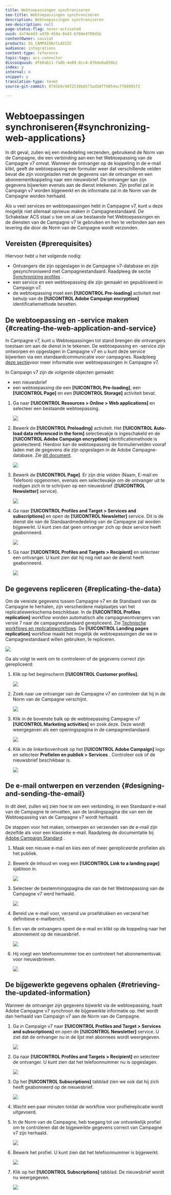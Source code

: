 ```yaml
---
title: Webtoepassingen synchroniseren
seo-title: Webtoepassingen synchroniseren
description: Webtoepassingen synchroniseren
seo-description: null
page-status-flag: never-activated
uuid: da74e4d3-e439-454a-8a43-6784e4789d1b
contentOwner: sauviat
products: SG_CAMPAIGN/CLASSIC
audience: integrations
content-type: reference
topic-tags: acs-connector
discoiquuid: df68ab11-7a8b-4e89-8cc4-8764e8a859b2
index: y
internal: n
snippet: y
translation-type: tm+mt
source-git-commit: 0745b9c9d72538b8573ad18ff4054ecf788905f2

---
```



# Webtoepassingen synchroniseren{#synchronizing-web-applications}

In dit geval, zullen wij een mededeling verzenden, gebruikend de Norm van de Campagne, die een verbinding aan een het Webtoepassing van de Campagne v7 omvat. Wanneer de ontvanger op de koppeling in de e-mail klikt, geeft de webtoepassing een formulier weer dat verschillende velden bevat die zijn voorgeladen met de gegevens van de ontvanger en een abonnementkoppeling naar een nieuwsbrief. De ontvanger kan zijn gegevens bijwerken evenals aan de dienst intekenen. Zijn profiel zal in Campaign v7 worden bijgewerkt en de informatie zal in de Norm van de Campagne worden herhaald.

Als u veel services en webtoepassingen hebt in Campagne v7, kunt u deze mogelijk niet allemaal opnieuw maken in Campagnestandaard. De Schakelaar ACS staat u toe om al uw bestaande het Webtoepassingen en de diensten van de Campagne v7 te gebruiken en hen te verbinden aan een levering die door de Norm van de Campagne wordt verzonden.

## Vereisten {#prerequisites}

Hiervoor hebt u het volgende nodig:

* Ontvangers die zijn opgeslagen in de Campagne v7-database en zijn gesynchroniseerd met Campagnestandaard. Raadpleeg de sectie [Synchronizing profiles](../../integrations/using/synchronizing-profiles.md) .
* een service en een webtoepassing die zijn gemaakt en gepubliceerd in Campaign v7.
* de webtoepassing moet een **[!UICONTROL Pre-loading]** activiteit met behulp van de **[!UICONTROL Adobe Campaign encryption]** identificatiemethode bevatten.

## De webtoepassing en -service maken {#creating-the-web-application-and-service}

In Campagne v7, kunt u Webtoepassingen tot stand brengen die ontvangers toestaan om aan de dienst in te tekenen. De webtoepassing en -service zijn ontworpen en opgeslagen in Campagne v7 en u kunt deze service bijwerken via een standaardcommunicatie voor campagnes. Raadpleeg [deze sectie](../../web/using/adding-fields-to-a-web-form.md#subscription-checkboxes)voor meer informatie over webtoepassingen in Campagne v7.

In Campaign v7 zijn de volgende objecten gemaakt:

* een nieuwsbrief
* een webtoepassing die een **[!UICONTROL Pre-loading]**, een **[!UICONTROL Page]** en een **[!UICONTROL Storage]** activiteit bevat.

1. Ga naar **[!UICONTROL Resources > Online > Web applications]** en selecteer een bestaande webtoepassing.

   ![](assets/acs_connect_lp_2.png)

1. Bewerk de **[!UICONTROL Preloading]** activiteit. Het **[!UICONTROL Auto-load data referenced in the form]** selectievakje is ingeschakeld en de **[!UICONTROL Adobe Campaign encryption]** identificatiemethode is geselecteerd. Hierdoor kan de webtoepassing de formuliervelden vooraf laden met de gegevens die zijn opgeslagen in de Adobe Campagne-database. Zie [dit document](../../web/using/publishing-a-web-form.md#pre-loading-the-form-data).

   ![](assets/acs_connect_lp_4.png)

1. Bewerk de **[!UICONTROL Page]**. Er zijn drie velden (Naam, E-mail en Telefoon) opgenomen, evenals een selectievakje om de ontvanger uit te nodigen zich in te schrijven op een nieuwsbrief (**[!UICONTROL Newsletter]** service).

   ![](assets/acs_connect_lp_3.png)

1. Ga naar **[!UICONTROL Profiles and Target > Services and subscriptions]** en open de **[!UICONTROL Newsletter]** service. Dit is de dienst die van de Standaardmededeling van de Campagne zal worden bijgewerkt. U kunt zien dat geen ontvanger zich op deze service heeft geabonneerd.

   ![](assets/acs_connect_lp_5.png)

1. Ga naar **[!UICONTROL Profiles and Targets > Recipient]** en selecteer een ontvanger. U kunt zien dat hij nog niet aan de dienst heeft geabonneerd.

   ![](assets/acs_connect_lp_6.png)

## De gegevens repliceren {#replicating-the-data}

Om de vereiste gegevens tussen Campagne v7 en de Standaard van de Campagne te herhalen, zijn verscheidene malplaatjes van het replicatiewerkschema beschikbaar. In de **[!UICONTROL Profiles replication]** workflow worden automatisch alle campagneontvangers van versie 7 naar de campagnestandaard gerepliceerd. Zie [Technische workflows en replicatieworkflows](../../integrations/using/acs-connector-principles-and-data-cycle.md#technical-and-replication-workflows). De **[!UICONTROL Landing pages replication]** workflow maakt het mogelijk de webtoepassingen die we in Campagnestandaard willen gebruiken, te repliceren.

![](assets/acs_connect_lp_1.png)

Ga als volgt te werk om te controleren of de gegevens correct zijn gerepliceerd:

1. Klik op het beginscherm **[!UICONTROL Customer profiles]**.

   ![](assets/acs_connect_lp_7.png)

1. Zoek naar uw ontvanger van de Campagne v7 en controleer dat hij in de Norm van de Campagne verschijnt.

   ![](assets/acs_connect_lp_8.png)

1. Klik in de bovenste balk op de webtoepassing Campagne v7 **[!UICONTROL Marketing activities]** en zoek deze. Deze wordt weergegeven als een openingspagina in de campagnestandaard.

   ![](assets/acs_connect_lp_9.png)

1. Klik in de linkerbovenhoek op het **[!UICONTROL Adobe Campaign]** logo en selecteer **Profielen en publiek > Services** . Controleer ook of de nieuwsbrief beschikbaar is.

   ![](assets/acs_connect_lp_10.png)

## De e-mail ontwerpen en verzenden {#designing-and-sending-the-email}

In dit deel, zullen wij zien hoe te om een verbinding, in een Standaard e-mail van de Campagne te omvatten, aan de landingspagina die van een de Webtoepassing van de Campagne v7 wordt herhaald.

De stappen voor het maken, ontwerpen en verzenden van de e-mail zijn dezelfde als voor een klassieke e-mail. Raadpleeg de documentatie bij [Adobe Campaign Standard](https://helpx.adobe.com/support/campaign/standard.html) .

1. Maak een nieuwe e-mail en kies een of meer gerepliceerde profielen als het publiek.
1. Bewerk de inhoud en voeg een **[!UICONTROL Link to a landing page]** sjabloon in.

   ![](assets/acs_connect_lp_12.png)

1. Selecteer de bestemmingspagina die van de het Webtoepassing van de Campagne v7 werd herhaald.

   ![](assets/acs_connect_lp_13.png)

1. Bereid uw e-mail voor, verzend uw proefdrukken en verzend het definitieve e-mailbericht.
1. Een van de ontvangers opent de e-mail en klikt op de koppeling naar het abonnement op de nieuwsbrief.

   ![](assets/acs_connect_lp_14.png)

1. Hij voegt een telefoonnummer toe en controleert het abonnementsvak voor nieuwsbrieven.

   ![](assets/acs_connect_lp_15.png)

## De bijgewerkte gegevens ophalen {#retrieving-the-updated-information}

Wanneer de ontvanger zijn gegevens bijwerkt via de webtoepassing, haalt Adobe Campagne v7 synchroon de bijgewerkte informatie op. Het wordt dan herhaald van Campaign v7 aan de Norm van de Campagne.

1. Ga in Campaign v7 naar **[!UICONTROL Profiles and Target > Services and subscriptions]** en open de **[!UICONTROL Newsletter]** service. U ziet dat de ontvanger nu in de lijst met abonnees wordt weergegeven.

   ![](assets/acs_connect_lp_16.png)

1. Ga naar **[!UICONTROL Profiles and Targets > Recipient]** en selecteer de ontvanger. U kunt zien dat het telefoonnummer nu is opgeslagen.

   ![](assets/acs_connect_lp_17.png)

1. Op het **[!UICONTROL Subscriptions]** tabblad zien we ook dat hij zich heeft geabonneerd op de nieuwsbrief.

   ![](assets/acs_connect_lp_18.png)

1. Wacht een paar minuten totdat de workflow voor profielreplicatie wordt uitgevoerd.
1. In de Norm van de Campagne, heb toegang tot uw ontvankelijk profiel om te controleren dat de bijgewerkte gegevens correct van Campagne v7 zijn herhaald.

   ![](assets/acs_connect_lp_19.png)

1. Bewerk het profiel. U kunt zien dat het telefoonnummer is bijgewerkt.

   ![](assets/acs_connect_lp_20.png)

1. Klik op het **[!UICONTROL Subscriptions]** tabblad. De nieuwsbrief wordt nu weergegeven.

   ![](assets/acs_connect_lp_21.png)


